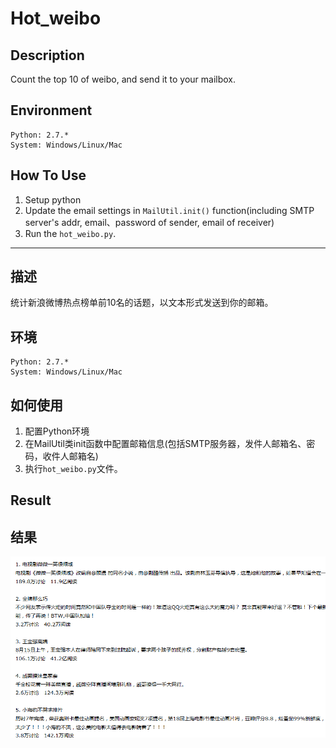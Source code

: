 # Hot_weibo

## Description
Count the top 10 of weibo, and send it to your mailbox.

## Environment
	Python: 2.7.*
	System: Windows/Linux/Mac

## How To Use
1. Setup python
2. Update the email settings in `MailUtil.init()` function(including SMTP server's addr, email、password of sender, email of receiver)
3. Run the `hot_weibo.py`.

---------------------------------------------------------------------------------------
## 描述
统计新浪微博热点榜单前10名的话题，以文本形式发送到你的邮箱。

## 环境
	Python: 2.7.*
	System: Windows/Linux/Mac

## 如何使用
1. 配置Python环境
2. 在MailUtil类init函数中配置邮箱信息(包括SMTP服务器，发件人邮箱名、密码，收件人邮箱名)
3. 执行`hot_weibo.py`文件。

## Result
## 结果
![image](https://github.com/Kevinsss/hot_weibo/blob/master/result.png)


